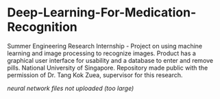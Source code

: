 # Deep-Learning-For-Medication-Recognition

Summer Engineering Research Internship - Project on using machine learning and image processing to recognize images. Product has a graphical user interface for usability and a database to enter and remove pills. National University of Singapore. Repository made public with the permission of Dr. Tang Kok Zuea, supervisor for this research. 


*neural network files not uploaded (too large)*
